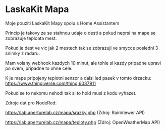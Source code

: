 # LaskaKit Mapa
Moje pouziti LaskaKit Mapy spolu s Home Assistantem

Princip je takovy ze se stahnou udaje o desti a pokud neprsi na mape se zobrazuje teploata mest.

Pokud je dest ve vic jak 2 mestech tak se zobrazuji ve smycce posledni 3 snimky z radaru.

Mam volany webhook kazdych 10 minut, ale tohle si kazdy pripadne upravi po svem, pripadne to ohne cele.

K je mape pripojeny teplotni senzor a dalsi led pasek v tomto drzacku: https://www.thingiverse.com/thing:6037911

Pokud se to nekomu nehodi tak si to hold musi z kodu vyhazet.

Zdroje dat pro NodeRed:

https://lab.aperturelab.cz/mapa/srazky.php (Zdroj: RainViewer API)

https://lab.aperturelab.cz/mapa/teploty.php (Zdroj: OpenWeatherMap API)
